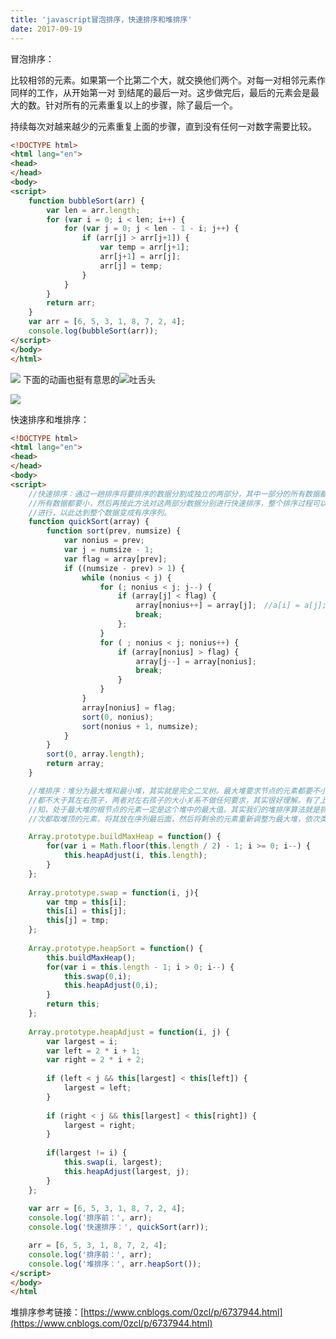 ```yaml
---
title: 'javascript冒泡排序，快速排序和堆排序'
date: 2017-09-19
---   
```

冒泡排序：

比较相邻的元素。如果第一个比第二个大，就交换他们两个。对每一对相邻元素作同样的工作，从开始第一对
到结尾的最后一对。这步做完后，最后的元素会是最大的数。针对所有的元素重复以上的步骤，除了最后一个。  

持续每次对越来越少的元素重复上面的步骤，直到没有任何一对数字需要比较。

```html
<!DOCTYPE html>
<html lang="en">
<head>
</head>
<body>
<script>
    function bubbleSort(arr) {
        var len = arr.length;
        for (var i = 0; i < len; i++) {
            for (var j = 0; j < len - 1 - i; j++) {
                if (arr[j] > arr[j+1]) {
                    var temp = arr[j+1];
                    arr[j+1] = arr[j];
                    arr[j] = temp;
                }
            }
        }
        return arr;
    }
    var arr = [6, 5, 3, 1, 8, 7, 2, 4];
    console.log(bubbleSort(arr));
</script>
</body>
</html>
```

![](https://img-blog.csdn.net/20170919135426604?watermark/2/text/aHR0cDovL2Jsb2cuY3Nkbi5uZXQveHV0b25nYmFv/font/5a6L5L2T/fontsize/400/fill/I0JBQkFCMA/dissolve/70/gravity/Center)
下面的动画也挺有意思的![吐舌头](http://static.blog.csdn.net/xheditor/xheditor_emot/default/tongue.gif)  

![](https://img-blog.csdn.net/20170919135509945?watermark/2/text/aHR0cDovL2Jsb2cuY3Nkbi5uZXQveHV0b25nYmFv/font/5a6L5L2T/fontsize/400/fill/I0JBQkFCMA/dissolve/70/gravity/Center)

快速排序和堆排序：

```html
<!DOCTYPE html>  
<html lang="en">  
<head>  
</head>  
<body>  
<script>  
    //快速排序：通过一趟排序将要排序的数据分割成独立的两部分，其中一部分的所有数据都比另外一部分的
    //所有数据都要小，然后再按此方法对这两部分数据分别进行快速排序，整个排序过程可以递归
    //进行，以此达到整个数据变成有序序列。
    function quickSort(array) {
        function sort(prev, numsize) {
            var nonius = prev;
            var j = numsize - 1;
            var flag = array[prev];
            if ((numsize - prev) > 1) {
                while (nonius < j) {
                    for (; nonius < j; j--) {
                        if (array[j] < flag) {
                            array[nonius++] = array[j];　//a[i] = a[j]; i += 1;
                            break;
                        };
                    }
                    for ( ; nonius < j; nonius++) {
                        if (array[nonius] > flag) {
                            array[j--] = array[nonius];
                            break;
                        }
                    }
                }
                array[nonius] = flag;
                sort(0, nonius);
                sort(nonius + 1, numsize);
            }
        }
        sort(0, array.length);
        return array;
    }  

    //堆排序：堆分为最大堆和最小堆，其实就是完全二叉树。最大堆要求节点的元素都要不小于其孩子，最小堆要求节点元素
    //都不大于其左右孩子，两者对左右孩子的大小关系不做任何要求，其实很好理解。有了上面的定义，我们可以得
    //知，处于最大堆的根节点的元素一定是这个堆中的最大值。其实我们的堆排序算法就是抓住了堆的这一特点，每
    //次都取堆顶的元素，将其放在序列最后面，然后将剩余的元素重新调整为最大堆，依次类推，最终得到排序的序列。

    Array.prototype.buildMaxHeap = function() {
        for(var i = Math.floor(this.length / 2) - 1; i >= 0; i--) {
            this.heapAdjust(i, this.length);
        }
    };
         
    Array.prototype.swap = function(i, j){
        var tmp = this[i];
        this[i] = this[j];
        this[j] = tmp;
    };
         
    Array.prototype.heapSort = function() {
        this.buildMaxHeap();
        for(var i = this.length - 1; i > 0; i--) {
            this.swap(0,i);
            this.heapAdjust(0,i);
        }
        return this;
    };
         
    Array.prototype.heapAdjust = function(i, j) {
        var largest = i;
        var left = 2 * i + 1;
        var right = 2 * i + 2;
         
        if (left < j && this[largest] < this[left]) {
            largest = left;
        }
         
        if (right < j && this[largest] < this[right]) {
            largest = right;
        }
         
        if(largest != i) {
            this.swap(i, largest);
            this.heapAdjust(largest, j);
        }
    };
 
    var arr = [6, 5, 3, 1, 8, 7, 2, 4];  
    console.log('排序前：', arr); 
    console.log('快速排序：', quickSort(arr));   

    arr = [6, 5, 3, 1, 8, 7, 2, 4];
    console.log('排序前：', arr); 
    console.log('堆排序：', arr.heapSort());
</script>  
</body>  
</html
```
堆排序参考链接：[https://www.cnblogs.com/0zcl/p/6737944.html](https://www.cnblogs.com/0zcl/p/6737944.html)